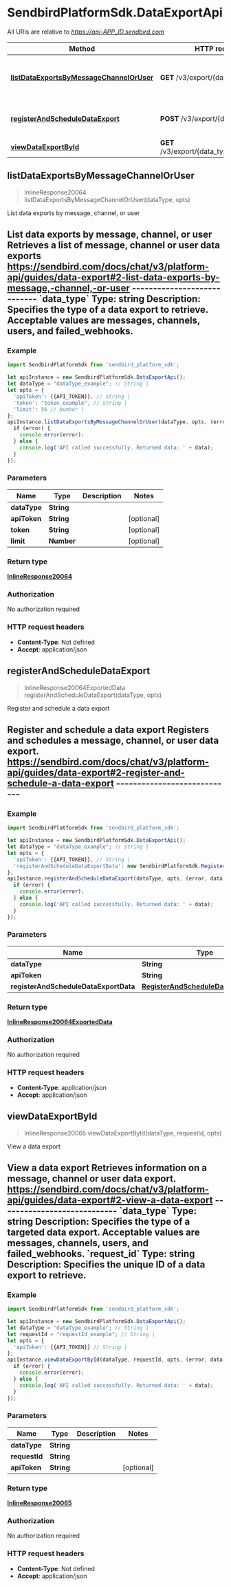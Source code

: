 # SendbirdPlatformSdk.DataExportApi

All URIs are relative to *https://api-APP_ID.sendbird.com*

Method | HTTP request | Description
------------- | ------------- | -------------
[**listDataExportsByMessageChannelOrUser**](DataExportApi.md#listDataExportsByMessageChannelOrUser) | **GET** /v3/export/{data_type} | List data exports by message, channel, or user
[**registerAndScheduleDataExport**](DataExportApi.md#registerAndScheduleDataExport) | **POST** /v3/export/{data_type} | Register and schedule a data export
[**viewDataExportById**](DataExportApi.md#viewDataExportById) | **GET** /v3/export/{data_type}/{request_id} | View a data export



## listDataExportsByMessageChannelOrUser

> InlineResponse20064 listDataExportsByMessageChannelOrUser(dataType, opts)

List data exports by message, channel, or user

## List data exports by message, channel, or user  Retrieves a list of message, channel or user data exports  https://sendbird.com/docs/chat/v3/platform-api/guides/data-export#2-list-data-exports-by-message,-channel,-or-user ----------------------------   &#x60;data_type&#x60;      Type: string      Description: Specifies the type of a data export to retrieve. Acceptable values are messages, channels, users, and failed_webhooks.

### Example

```javascript
import SendbirdPlatformSdk from 'sendbird_platform_sdk';

let apiInstance = new SendbirdPlatformSdk.DataExportApi();
let dataType = "dataType_example"; // String | 
let opts = {
  'apiToken': {{API_TOKEN}}, // String | 
  'token': "token_example", // String | 
  'limit': 56 // Number | 
};
apiInstance.listDataExportsByMessageChannelOrUser(dataType, opts, (error, data, response) => {
  if (error) {
    console.error(error);
  } else {
    console.log('API called successfully. Returned data: ' + data);
  }
});
```

### Parameters


Name | Type | Description  | Notes
------------- | ------------- | ------------- | -------------
 **dataType** | **String**|  | 
 **apiToken** | **String**|  | [optional] 
 **token** | **String**|  | [optional] 
 **limit** | **Number**|  | [optional] 

### Return type

[**InlineResponse20064**](InlineResponse20064.md)

### Authorization

No authorization required

### HTTP request headers

- **Content-Type**: Not defined
- **Accept**: application/json


## registerAndScheduleDataExport

> InlineResponse20064ExportedData registerAndScheduleDataExport(dataType, opts)

Register and schedule a data export

## Register and schedule a data export  Registers and schedules a message, channel, or user data export.  https://sendbird.com/docs/chat/v3/platform-api/guides/data-export#2-register-and-schedule-a-data-export ----------------------------

### Example

```javascript
import SendbirdPlatformSdk from 'sendbird_platform_sdk';

let apiInstance = new SendbirdPlatformSdk.DataExportApi();
let dataType = "dataType_example"; // String | 
let opts = {
  'apiToken': {{API_TOKEN}}, // String | 
  'registerAndScheduleDataExportData': new SendbirdPlatformSdk.RegisterAndScheduleDataExportData() // RegisterAndScheduleDataExportData | 
};
apiInstance.registerAndScheduleDataExport(dataType, opts, (error, data, response) => {
  if (error) {
    console.error(error);
  } else {
    console.log('API called successfully. Returned data: ' + data);
  }
});
```

### Parameters


Name | Type | Description  | Notes
------------- | ------------- | ------------- | -------------
 **dataType** | **String**|  | 
 **apiToken** | **String**|  | [optional] 
 **registerAndScheduleDataExportData** | [**RegisterAndScheduleDataExportData**](RegisterAndScheduleDataExportData.md)|  | [optional] 

### Return type

[**InlineResponse20064ExportedData**](InlineResponse20064ExportedData.md)

### Authorization

No authorization required

### HTTP request headers

- **Content-Type**: application/json
- **Accept**: application/json


## viewDataExportById

> InlineResponse20065 viewDataExportById(dataType, requestId, opts)

View a data export

## View a data export  Retrieves information on a message, channel or user data export.  https://sendbird.com/docs/chat/v3/platform-api/guides/data-export#2-view-a-data-export ----------------------------   &#x60;data_type&#x60;      Type: string      Description: Specifies the type of a targeted data export. Acceptable values are messages, channels,  users, and failed_webhooks.  &#x60;request_id&#x60;      Type: string      Description: Specifies the unique ID of a data export to retrieve.

### Example

```javascript
import SendbirdPlatformSdk from 'sendbird_platform_sdk';

let apiInstance = new SendbirdPlatformSdk.DataExportApi();
let dataType = "dataType_example"; // String | 
let requestId = "requestId_example"; // String | 
let opts = {
  'apiToken': {{API_TOKEN}} // String | 
};
apiInstance.viewDataExportById(dataType, requestId, opts, (error, data, response) => {
  if (error) {
    console.error(error);
  } else {
    console.log('API called successfully. Returned data: ' + data);
  }
});
```

### Parameters


Name | Type | Description  | Notes
------------- | ------------- | ------------- | -------------
 **dataType** | **String**|  | 
 **requestId** | **String**|  | 
 **apiToken** | **String**|  | [optional] 

### Return type

[**InlineResponse20065**](InlineResponse20065.md)

### Authorization

No authorization required

### HTTP request headers

- **Content-Type**: Not defined
- **Accept**: application/json

